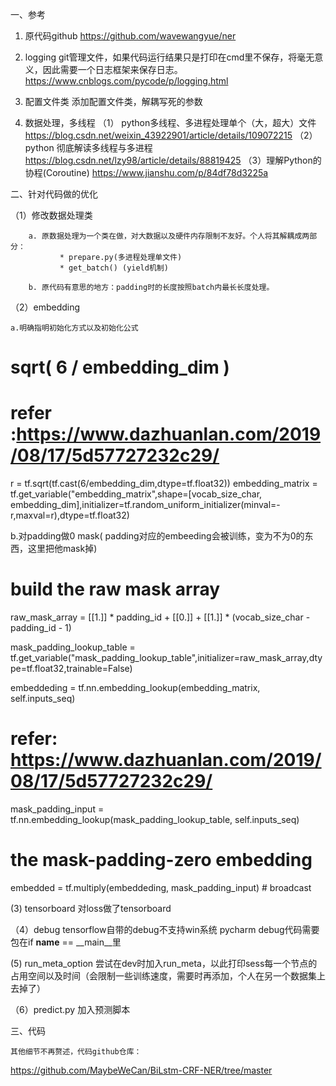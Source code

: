 一、参考

1. 原代码github
https://github.com/wavewangyue/ner

2. logging
git管理文件，如果代码运行结果只是打印在cmd里不保存，将毫无意义，因此需要一个日志框架来保存日志。
https://www.cnblogs.com/pycode/p/logging.html

3. 配置文件类
    添加配置文件类，解耦写死的参数

4. 数据处理，多线程
   （1） python多线程、多进程处理单个（大，超大）文件
        https://blog.csdn.net/weixin_43922901/article/details/109072215
    （2）python 彻底解读多线程与多进程
        https://blog.csdn.net/lzy98/article/details/88819425
    （3）理解Python的协程(Coroutine)
        https://www.jianshu.com/p/84df78d3225a

二、针对代码做的优化

（1）修改数据处理类
    
        a. 原数据处理为一个类在做，对大数据以及硬件内存限制不友好。个人将其解耦成两部分：
	           * prepare.py(多进程处理单文件)
	           * get_batch() (yield机制)

        b. 原代码有意思的地方：padding时的长度按照batch内最长长度处理。
    
（2）embedding

	a.明确指明初始化方式以及初始化公式

# sqrt( 6 / embedding_dim )
# refer :https://www.dazhuanlan.com/2019/08/17/5d57727232c29/
r = tf.sqrt(tf.cast(6/embedding_dim,dtype=tf.float32))
embedding_matrix = tf.get_variable("embedding_matrix",shape=[vocab_size_char, embedding_dim],initializer=tf.random_uniform_initializer(minval=-r,maxval=r),dtype=tf.float32)

  b.对padding做0 mask( padding对应的embeeding会被训练，变为不为0的东西，这里把他mask掉)

# build the raw mask array
raw_mask_array = [[1.]] * padding_id + [[0.]] + [[1.]] * (vocab_size_char - padding_id - 1)

mask_padding_lookup_table = tf.get_variable("mask_padding_lookup_table",initializer=raw_mask_array,dtype=tf.float32,trainable=False)

embeddeding = tf.nn.embedding_lookup(embedding_matrix, self.inputs_seq)

# refer: https://www.dazhuanlan.com/2019/08/17/5d57727232c29/
mask_padding_input = tf.nn.embedding_lookup(mask_padding_lookup_table, self.inputs_seq)

# the mask-padding-zero embedding
embedded = tf.multiply(embeddeding, mask_padding_input) # broadcast


(3) tensorboard
  对loss做了tensorboard


（4）debug
    tensorflow自带的debug不支持win系统
    pycharm debug代码需要包在if __name__ == __main__里

(5) run_meta_option
  尝试在dev时加入run_meta，以此打印sess每一个节点的占用空间以及时间（会限制一些训练速度，需要时再添加，个人在另一个数据集上去掉了）

（6）predict.py
  加入预测脚本

三、代码

    其他细节不再赘述，代码github仓库：
https://github.com/MaybeWeCan/BiLstm-CRF-NER/tree/master
